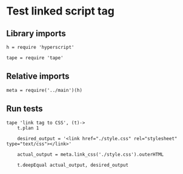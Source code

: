 # Test linked script tag

## Library imports

	h = require 'hyperscript'

	tape = require 'tape'


## Relative imports

	meta = require('../main')(h)


## Run tests

	tape 'link tag to CSS', (t)->
		t.plan 1

		desired_output = '<link href="./style.css" rel="stylesheet" type="text/css"></link>'

		actual_output = meta.link_css('./style.css').outerHTML

		t.deepEqual actual_output, desired_output
